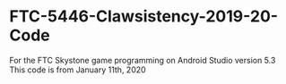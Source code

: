 # FTC-5446-Clawsistency-2019-20-Code

For the FTC Skystone game programming on Android Studio version 5.3
This code is from January 11th, 2020
